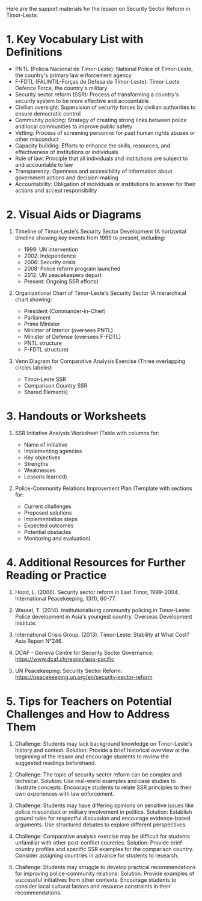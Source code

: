 Here are the support materials for the lesson on Security Sector Reform in Timor-Leste:

# 1. Key Vocabulary List with Definitions

- PNTL (Policia Nacional de Timor-Leste): National Police of Timor-Leste, the country's primary law enforcement agency
- F-FDTL (FALINTIL-Forças de Defesa de Timor-Leste): Timor-Leste Defence Force, the country's military
- Security sector reform (SSR): Process of transforming a country's security system to be more effective and accountable
- Civilian oversight: Supervision of security forces by civilian authorities to ensure democratic control
- Community policing: Strategy of creating strong links between police and local communities to improve public safety
- Vetting: Process of screening personnel for past human rights abuses or other misconduct
- Capacity building: Efforts to enhance the skills, resources, and effectiveness of institutions or individuals
- Rule of law: Principle that all individuals and institutions are subject to and accountable to law
- Transparency: Openness and accessibility of information about government actions and decision-making
- Accountability: Obligation of individuals or institutions to answer for their actions and accept responsibility

# 2. Visual Aids or Diagrams

1. Timeline of Timor-Leste's Security Sector Development
   (A horizontal timeline showing key events from 1999 to present, including:
   - 1999: UN intervention
   - 2002: Independence
   - 2006: Security crisis
   - 2008: Police reform program launched
   - 2012: UN peacekeepers depart
   - Present: Ongoing SSR efforts)

2. Organizational Chart of Timor-Leste's Security Sector
   (A hierarchical chart showing:
   - President (Commander-in-Chief)
   - Parliament
   - Prime Minister
   - Minister of Interior (oversees PNTL)
   - Minister of Defense (oversees F-FDTL)
   - PNTL structure
   - F-FDTL structure)

3. Venn Diagram for Comparative Analysis Exercise
   (Three overlapping circles labeled:
   - Timor-Leste SSR
   - Comparison Country SSR
   - Shared Elements)

# 3. Handouts or Worksheets

1. SSR Initiative Analysis Worksheet
   (Table with columns for:
   - Name of initiative
   - Implementing agencies
   - Key objectives
   - Strengths
   - Weaknesses
   - Lessons learned)

2. Police-Community Relations Improvement Plan
   (Template with sections for:
   - Current challenges
   - Proposed solutions
   - Implementation steps
   - Expected outcomes
   - Potential obstacles
   - Monitoring and evaluation)

# 4. Additional Resources for Further Reading or Practice

1. Hood, L. (2006). Security sector reform in East Timor, 1999–2004. International Peacekeeping, 13(1), 60-77.

2. Wassel, T. (2014). Institutionalising community policing in Timor-Leste: Police development in Asia's youngest country. Overseas Development Institute.

3. International Crisis Group. (2013). Timor-Leste: Stability at What Cost? Asia Report N°246.

4. DCAF - Geneva Centre for Security Sector Governance: https://www.dcaf.ch/region/asia-pacific

5. UN Peacekeeping: Security Sector Reform: https://peacekeeping.un.org/en/security-sector-reform

# 5. Tips for Teachers on Potential Challenges and How to Address Them

1. Challenge: Students may lack background knowledge on Timor-Leste's history and context.
   Solution: Provide a brief historical overview at the beginning of the lesson and encourage students to review the suggested readings beforehand.

2. Challenge: The topic of security sector reform can be complex and technical.
   Solution: Use real-world examples and case studies to illustrate concepts. Encourage students to relate SSR principles to their own experiences with law enforcement.

3. Challenge: Students may have differing opinions on sensitive issues like police misconduct or military involvement in politics.
   Solution: Establish ground rules for respectful discussion and encourage evidence-based arguments. Use structured debates to explore different perspectives.

4. Challenge: Comparative analysis exercise may be difficult for students unfamiliar with other post-conflict countries.
   Solution: Provide brief country profiles and specific SSR examples for the comparison country. Consider assigning countries in advance for students to research.

5. Challenge: Students may struggle to develop practical recommendations for improving police-community relations.
   Solution: Provide examples of successful initiatives from other contexts. Encourage students to consider local cultural factors and resource constraints in their recommendations.